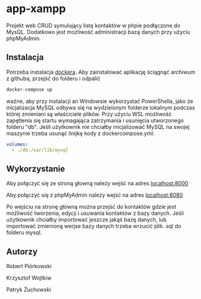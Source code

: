 # app-xampp

Projekt web CRUD symulujący listę kontaktów w phpie podłączone do MysQL. Dodatkowo jest możliwość administracji bazą danych przy użyciu phpMyAdmin.

## Instalacja

Potrzeba instalacja [dockera](https://www.docker.com/products/docker-desktop).
Aby zainstalować aplikację ściągnąć archiwum z githuba, przejść do folderu i odpalić

```bash
docker-compose up
```

ważne, aby przy instalacji an Windowsie wykorzystać PowerShella, jako że inicjalizacja MySQL odbywa się na wydzielonym folderze lokalnym podczas której zmieniani są właściciele plików. Przy użyciu WSL możliwość zapętlenia się startu wymagająca zatrzymania i usunięcia utworzonego folderu "db".
Jeśli użytkownik nie chciałby inicjalizować MySQL na swojej maszynie trzeba usunąć linijkę kody z dockercompose.yml:

```yml
volumes:
  - ./db:/var/lib/mysql
```

## Wykorzystanie

Aby połączyć się ze stroną głowną należy wejść na adres [localhost:8000](http://localhost:8000/)

Aby połączyć się z phpMyAdmin należy wejść na adres [localhost:8080](http://localhost:8000/)

Po wejściu na stronę główną można przejść do kontaktów gdzie jest możliwość tworzenia, edycji i usuwania kontaktów z bazy danych.
Jeśli użytkownik chciałby importować jeszcze jakąś bazę danych, lub importować zmienioną werjse bazy danych trzeba wrzucić plik .sql do folderu mysql.

## Autorzy

Robert Piórkowski

Krzysztof Wojtkiw

Patryk Żuchowski
